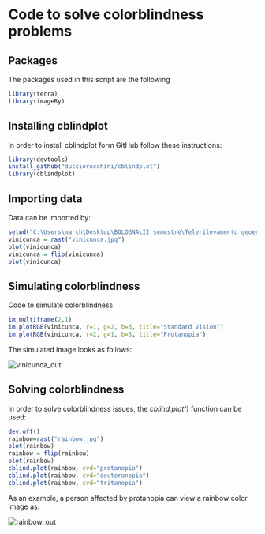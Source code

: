 # Code to solve colorblindness problems

## Packages

The packages used in this script are the following

```r
library(terra)
library(imageRy)
```

## Installing cblindplot

In order to install cblindplot form GitHub follow these instructions:

```r
library(devtools)
install_github("ducciorocchini/cblindplot")
library(cblindplot)
```

## Importing data

Data can be imported by:

```r
setwd("C:\Users\march\Desktop\BOLOGNA\II semestre\Telerilevamento geoecologico in R")
vinicunca = rast("vinicunca.jpg")
plot(vinicunca)
vinicunca = flip(vinicunca)
plot(vinicunca)
```

## Simulating colorblindness

Code to simulate colorblindness

```r
im.multiframe(2,1)
im.plotRGB(vinicunca, r=1, g=2, b=3, title="Standard Vision")
im.plotRGB(vinicunca, r=2, g=1, b=3, title="Protanopia")
```

The simulated image looks as follows:

![vinicunca_out](https://github.com/user-attachments/assets/d6b710c6-3d5d-4a72-94a8-369581473b1c)

## Solving colorblindness

In order to solve colorblindness issues, the *cblind.plot()* function can be used:

```r
dev.off()
rainbow=rast("rainbow.jpg")
plot(rainbow)
rainbow = flip(rainbow)
plot(rainbow)
cblind.plot(rainbow, cvd="protanopia")
cblind.plot(rainbow, cvd="deuteranopia")
cblind.plot(rainbow, cvd="tritanopia")
```

As an example, a person affected by protanopia can view a rainbow color image as:

![rainbow_out](https://github.com/user-attachments/assets/07818983-b907-4c1b-8fd3-f460f9f415c5)
